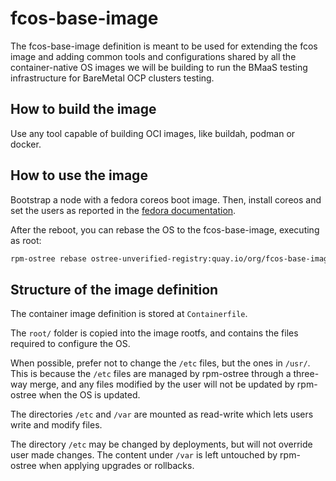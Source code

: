 # fcos-base-image

The fcos-base-image definition is meant to be used for extending the fcos image and adding common tools 
and configurations shared by all the container-native OS images we will be building to run the BMaaS testing infrastructure 
for BareMetal OCP clusters testing.

## How to build the image

Use any tool capable of building OCI images, like buildah, podman or docker.

## How to use the image

Bootstrap a node with a fedora coreos boot image. Then, install coreos and set the users as reported in the 
[fedora documentation](https://docs.fedoraproject.org/en-US/fedora-coreos/bare-metal/).

After the reboot, you can rebase the OS to the fcos-base-image, executing as root:

```bash
rpm-ostree rebase ostree-unverified-registry:quay.io/org/fcos-base-image:latest --bypass-driver --reboot
```

## Structure of the image definition

The container image definition is stored at `Containerfile`. 

The `root/` folder is copied into the image rootfs, and contains the files required to configure the OS.

When possible, prefer not to change the `/etc` files, but the ones in `/usr/`. This is because the `/etc` files are
managed by rpm-ostree through a three-way merge, and any files modified by the user will not be updated by rpm-ostree
when the OS is updated.

The directories `/etc` and `/var` are mounted as read-write which lets users write and modify files.

The directory `/etc` may be changed by deployments, but will not override user made changes. 
The content under `/var` is left untouched by rpm-ostree when applying upgrades or rollbacks.